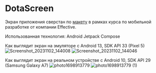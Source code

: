 # DotaScreen

Экран приложения сверстан по [макету](https://www.figma.com/file/8AeQGXA4dwLaboZzj4EQ7D/Android?type=design&node-id=0-1&mode=design&t=gDvgpmGIOeObojC0-0) в рамках курса по мобильной разработке от компании Effective.

Использованная технология: Android Jetpack Compose

Как выглядит экран на эмуляторе c Android 13, SDK API 33 (Pixel 5)
![Screenshot_20231102_144008](https://github.com/RyndyukDanila/DotaScreen/assets/79106632/561ed345-ecdf-46cc-90eb-b28f20448f73)
![Screenshot_20231102_144046](https://github.com/RyndyukDanila/DotaScreen/assets/79106632/1b32548f-7fd7-447d-b1d7-d5120aa8e7bf)


Как выглядит экран на реальном устройстве c Android 10, SDK API 29 (Samsung Galaxy A7)
![photo1698913779](https://github.com/RyndyukDanila/DotaScreen/assets/79106632/adf95b69-e09b-4fd0-8a34-7ad1e3a1066f)
![photo1698913779 (1)](https://github.com/RyndyukDanila/DotaScreen/assets/79106632/82e1c8e7-692c-4a7d-b8c4-653addd6b693)
